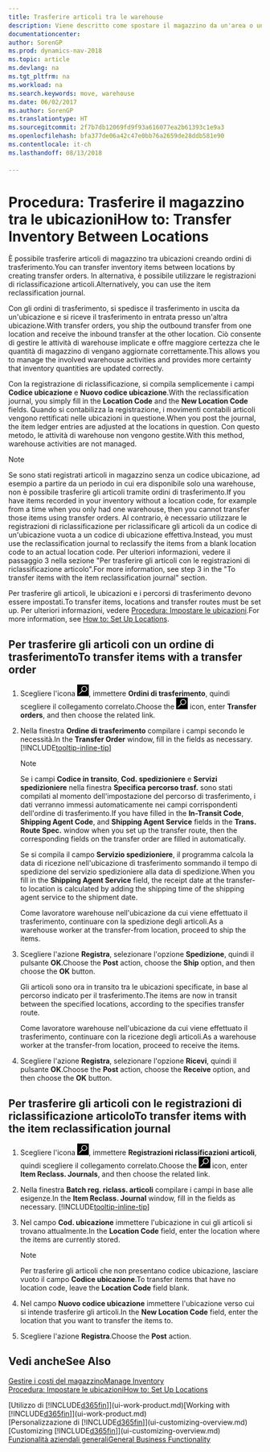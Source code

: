 ```yaml
---
title: Trasferire articoli tra le warehouse
description: Viene descritto come spostare il magazzino da un'area o una warehouse a un'altra con le registrazioni di riclassificazione o gli ordini di trasferimento.
documentationcenter: 
author: SorenGP
ms.prod: dynamics-nav-2018
ms.topic: article
ms.devlang: na
ms.tgt_pltfrm: na
ms.workload: na
ms.search.keywords: move, warehouse
ms.date: 06/02/2017
ms.author: SorenGP
ms.translationtype: HT
ms.sourcegitcommit: 2f7b7db12069fd9f93a616077ea2b61393c1e9a3
ms.openlocfilehash: bfa377de06a42c47e0bb76a2659de28ddb581e90
ms.contentlocale: it-ch
ms.lasthandoff: 08/13/2018

---
```

# <a name="how-to-transfer-inventory-between-locations"></a><span data-ttu-id="d4d5c-103">Procedura: Trasferire il magazzino tra le ubicazioni</span><span class="sxs-lookup"><span data-stu-id="d4d5c-103">How to: Transfer Inventory Between Locations</span></span>
<span data-ttu-id="d4d5c-104">È possibile trasferire articoli di magazzino tra ubicazioni creando ordini di trasferimento.</span><span class="sxs-lookup"><span data-stu-id="d4d5c-104">You can transfer inventory items between locations by creating transfer orders.</span></span> <span data-ttu-id="d4d5c-105">In alternativa, è possibile utilizzare le registrazioni di riclassificazione articoli.</span><span class="sxs-lookup"><span data-stu-id="d4d5c-105">Alternatively, you can use the item reclassification journal.</span></span>

<span data-ttu-id="d4d5c-106">Con gli ordini di trasferimento, si spedisce il trasferimento in uscita da un'ubicazione e si riceve il trasferimento in entrata presso un'altra ubicazione.</span><span class="sxs-lookup"><span data-stu-id="d4d5c-106">With transfer orders, you ship the outbound transfer from one location and receive the inbound transfer at the other location.</span></span> <span data-ttu-id="d4d5c-107">Ciò consente di gestire le attività di warehouse implicate e offre maggiore certezza che le quantità di magazzino di vengano aggiornate correttamente.</span><span class="sxs-lookup"><span data-stu-id="d4d5c-107">This allows you to manage the involved warehouse activities and provides more certainty that inventory quantities are updated correctly.</span></span>

<span data-ttu-id="d4d5c-108">Con la registrazione di riclassificazione, si compila semplicemente i campi **Codice ubicazione** e **Nuovo codice ubicazione**.</span><span class="sxs-lookup"><span data-stu-id="d4d5c-108">With the reclassification journal, you simply fill in the **Location Code** and the **New Location Code** fields.</span></span> <span data-ttu-id="d4d5c-109">Quando si contabilizza la registrazione, i movimenti contabili articoli vengono rettificati nelle ubicazioni in questione.</span><span class="sxs-lookup"><span data-stu-id="d4d5c-109">When you post the journal, the item ledger entries are adjusted at the locations in question.</span></span> <span data-ttu-id="d4d5c-110">Con questo metodo, le attività di warehouse non vengono gestite.</span><span class="sxs-lookup"><span data-stu-id="d4d5c-110">With this method, warehouse activities are not managed.</span></span>

> [!NOTE]  
>   <span data-ttu-id="d4d5c-111">Se sono stati registrati articoli in magazzino senza un codice ubicazione, ad esempio a partire da un periodo in cui era disponibile solo una warehouse, non è possibile trasferire gli articoli tramite ordini di trasferimento.</span><span class="sxs-lookup"><span data-stu-id="d4d5c-111">If you have items recorded in your inventory without a location code, for example from a time when you only had one warehouse, then you cannot transfer those items using transfer orders.</span></span> <span data-ttu-id="d4d5c-112">Al contrario, è necessario utilizzare le registrazioni di riclassificazione per riclassificare gli articoli da un codice di un'ubicazione vuota a un codice di ubicazione effettiva.</span><span class="sxs-lookup"><span data-stu-id="d4d5c-112">Instead, you must use the reclassification journal to reclassify the items from a blank location code to an actual location code.</span></span>  <span data-ttu-id="d4d5c-113">Per ulteriori informazioni, vedere il passaggio 3 nella sezione "Per trasferire gli articoli con le registrazioni di riclassificazione articolo".</span><span class="sxs-lookup"><span data-stu-id="d4d5c-113">For more information, see step 3 in the "To transfer items with the item reclassification journal" section.</span></span>

<span data-ttu-id="d4d5c-114">Per trasferire gli articoli, le ubicazioni e i percorsi di trasferimento devono essere impostati.</span><span class="sxs-lookup"><span data-stu-id="d4d5c-114">To transfer items, locations and transfer routes must be set up.</span></span> <span data-ttu-id="d4d5c-115">Per ulteriori informazioni, vedere [Procedura: Impostare le ubicazioni](inventory-how-setup-locations.md).</span><span class="sxs-lookup"><span data-stu-id="d4d5c-115">For more information, see [How to: Set Up Locations](inventory-how-setup-locations.md).</span></span>

## <a name="to-transfer-items-with-a-transfer-order"></a><span data-ttu-id="d4d5c-116">Per trasferire gli articoli con un ordine di trasferimento</span><span class="sxs-lookup"><span data-stu-id="d4d5c-116">To transfer items with a transfer order</span></span>
1. <span data-ttu-id="d4d5c-117">Scegliere l'icona ![Cerca pagina o report](media/ui-search/search_small.png "icona Cerca pagina o report"), immettere **Ordini di trasferimento**, quindi scegliere il collegamento correlato.</span><span class="sxs-lookup"><span data-stu-id="d4d5c-117">Choose the ![Search for Page or Report](media/ui-search/search_small.png "Search for Page or Report icon") icon, enter **Transfer orders**, and then choose the related link.</span></span>
2. <span data-ttu-id="d4d5c-118">Nella finestra **Ordine di trasferimento** compilare i campi secondo le necessità.</span><span class="sxs-lookup"><span data-stu-id="d4d5c-118">In the **Transfer Order** window, fill in the fields as necessary.</span></span> [!INCLUDE[tooltip-inline-tip](includes/tooltip-inline-tip_md.md)]

    > [!NOTE]  
   >   <span data-ttu-id="d4d5c-119">Se i campi **Codice in transito**, **Cod. spedizioniere** e **Servizi spedizioniere** nella finestra **Specifica percorso trasf.** sono stati compilati al momento dell'impostazione del percorso di trasferimento, i dati verranno immessi automaticamente nei campi corrispondenti dell'ordine di trasferimento.</span><span class="sxs-lookup"><span data-stu-id="d4d5c-119">If you have filled in the **In-Transit Code**, **Shipping Agent Code**, and **Shipping Agent Service** fields in the **Trans. Route Spec.** window when you set up the transfer route, then the corresponding fields on the transfer order are filled in automatically.</span></span>

    <span data-ttu-id="d4d5c-120">Se si compila il campo **Servizio spedizioniere**, il programma calcola la data di ricezione nell'ubicazione di trasferimento sommando il tempo di spedizione del servizio spedizioniere alla data di spedizione.</span><span class="sxs-lookup"><span data-stu-id="d4d5c-120">When you fill in the **Shipping Agent Service** field, the receipt date at the transfer-to location is calculated by adding the shipping time of the shipping agent service to the shipment date.</span></span>

    <span data-ttu-id="d4d5c-121">Come lavoratore warehouse nell'ubicazione da cui viene effettuato il trasferimento, continuare con la spedizione degli articoli.</span><span class="sxs-lookup"><span data-stu-id="d4d5c-121">As a warehouse worker at the transfer-from location, proceed to ship the items.</span></span>
3. <span data-ttu-id="d4d5c-122">Scegliere l'azione **Registra**, selezionare l'opzione **Spedizione**, quindi il pulsante **OK**.</span><span class="sxs-lookup"><span data-stu-id="d4d5c-122">Choose the **Post** action, choose the **Ship** option, and then choose the **OK** button.</span></span>

    <span data-ttu-id="d4d5c-123">Gli articoli sono ora in transito tra le ubicazioni specificate, in base al percorso indicato per il trasferimento.</span><span class="sxs-lookup"><span data-stu-id="d4d5c-123">The items are now in transit between the specified locations, according to the specifies transfer route.</span></span>

    <span data-ttu-id="d4d5c-124">Come lavoratore warehouse nell'ubicazione da cui viene effettuato il trasferimento, continuare con la ricezione degli articoli.</span><span class="sxs-lookup"><span data-stu-id="d4d5c-124">As a warehouse worker at the transfer-from location, proceed to receive the items.</span></span>
4. <span data-ttu-id="d4d5c-125">Scegliere l'azione **Registra**, selezionare l'opzione **Ricevi**, quindi il pulsante **OK**.</span><span class="sxs-lookup"><span data-stu-id="d4d5c-125">Choose the **Post** action, choose the **Receive** option, and then choose the **OK** button.</span></span>

## <a name="to-transfer-items-with-the-item-reclassification-journal"></a><span data-ttu-id="d4d5c-126">Per trasferire gli articoli con le registrazioni di riclassificazione articolo</span><span class="sxs-lookup"><span data-stu-id="d4d5c-126">To transfer items with the item reclassification journal</span></span>
1. <span data-ttu-id="d4d5c-127">Scegliere l'icona ![Cerca pagina o report](media/ui-search/search_small.png "icona Cerca pagina o report"), immettere **Registrazioni riclassificazioni articoli**, quindi scegliere il collegamento correlato.</span><span class="sxs-lookup"><span data-stu-id="d4d5c-127">Choose the ![Search for Page or Report](media/ui-search/search_small.png "Search for Page or Report icon") icon, enter **Item Reclass. Journals**, and then choose the related link.</span></span>
2. <span data-ttu-id="d4d5c-128">Nella finestra **Batch reg. riclass. articoli** compilare i campi in base alle esigenze.</span><span class="sxs-lookup"><span data-stu-id="d4d5c-128">In the **Item Reclass. Journal** window, fill in the fields as necessary.</span></span> [!INCLUDE[tooltip-inline-tip](includes/tooltip-inline-tip_md.md)]
3. <span data-ttu-id="d4d5c-129">Nel campo **Cod. ubicazione** immettere l'ubicazione in cui gli articoli si trovano attualmente.</span><span class="sxs-lookup"><span data-stu-id="d4d5c-129">In the **Location Code** field, enter the location where the items are currently stored.</span></span>

    > [!NOTE]  
   >   <span data-ttu-id="d4d5c-130">Per trasferire gli articoli che non presentano codice ubicazione, lasciare vuoto il campo **Codice ubicazione**.</span><span class="sxs-lookup"><span data-stu-id="d4d5c-130">To transfer items that have no location code, leave the **Location Code** field blank.</span></span>
4. <span data-ttu-id="d4d5c-131">Nel campo **Nuovo codice ubicazione** immettere l'ubicazione verso cui si intende trasferire gli articoli.</span><span class="sxs-lookup"><span data-stu-id="d4d5c-131">In the **New Location Code** field, enter the location that you want to transfer the items to.</span></span>
5. <span data-ttu-id="d4d5c-132">Scegliere l'azione **Registra**.</span><span class="sxs-lookup"><span data-stu-id="d4d5c-132">Choose the **Post** action.</span></span>

## <a name="see-also"></a><span data-ttu-id="d4d5c-133">Vedi anche</span><span class="sxs-lookup"><span data-stu-id="d4d5c-133">See Also</span></span>
[<span data-ttu-id="d4d5c-134">Gestire i costi del magazzino</span><span class="sxs-lookup"><span data-stu-id="d4d5c-134">Manage Inventory</span></span>](inventory-manage-inventory.md)  
[<span data-ttu-id="d4d5c-135">Procedura: Impostare le ubicazioni</span><span class="sxs-lookup"><span data-stu-id="d4d5c-135">How to: Set Up Locations</span></span>](inventory-how-setup-locations.md)  

<span data-ttu-id="d4d5c-136">[Utilizzo di [!INCLUDE[d365fin](includes/d365fin_md.md)]](ui-work-product.md)</span><span class="sxs-lookup"><span data-stu-id="d4d5c-136">[Working with [!INCLUDE[d365fin](includes/d365fin_md.md)]](ui-work-product.md)</span></span>  
<span data-ttu-id="d4d5c-137">[Personalizzazione di [!INCLUDE[d365fin](includes/d365fin_md.md)]](ui-customizing-overview.md)</span><span class="sxs-lookup"><span data-stu-id="d4d5c-137">[Customizing [!INCLUDE[d365fin](includes/d365fin_md.md)]](ui-customizing-overview.md)</span></span>  
[<span data-ttu-id="d4d5c-138">Funzionalità aziendali generali</span><span class="sxs-lookup"><span data-stu-id="d4d5c-138">General Business Functionality</span></span>](ui-across-business-areas.md)

# #

